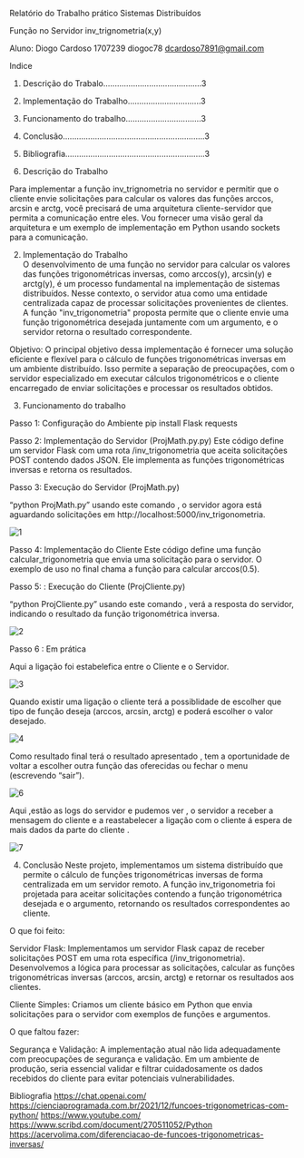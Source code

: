 Relatório do Trabalho prático
Sistemas Distribuídos

Função no Servidor 
inv_trignometria(x,y)


Aluno:
Diogo Cardoso
1707239
diogoc78 dcardoso7891@gmail.com


Indice
1. Descrição do Trabalo...........................................3
2. Implementação do Trabalho................................3
3. Funcionamento do trabalho.................................3
4. Conclusão..............................................................3
5. Bibliografia.............................................................3

1.	Descrição do Trabalho

Para implementar a função inv_trignometria no servidor e permitir que o cliente envie solicitações para calcular os valores das funções arccos, arcsin e arctg, você precisará de uma arquitetura cliente-servidor que permita a comunicação entre eles. Vou fornecer uma visão geral da arquitetura e um exemplo de implementação em Python usando sockets para a comunicação.



2.	Implementação do Trabalho	
O desenvolvimento de uma função no servidor para calcular os valores das funções trigonométricas inversas, como arccos(y), arcsin(y) e arctg(y), é um processo fundamental na implementação de sistemas distribuídos. Nesse contexto, o servidor atua como uma entidade centralizada capaz de processar solicitações provenientes de clientes. A função "inv_trigonometria" proposta permite que o cliente envie uma função trigonométrica desejada juntamente com um argumento, e o servidor retorna o resultado correspondente.

Objetivo:
O principal objetivo dessa implementação é fornecer uma solução eficiente e flexível para o cálculo de funções trigonométricas inversas em um ambiente distribuído. Isso permite a separação de preocupações, com o servidor especializado em executar cálculos trigonométricos e o cliente encarregado de enviar solicitações e processar os resultados obtidos.


3.	Funcionamento do trabalho	

Passo 1: Configuração do Ambiente
pip install Flask requests


Passo 2: Implementação do Servidor (ProjMath.py.py)
	Este código define um servidor Flask com uma rota /inv_trigonometria que aceita solicitações POST contendo dados JSON. Ele implementa as funções trigonométricas inversas e retorna os resultados.


Passo 3: Execução do Servidor (ProjMath.py)


“python ProjMath.py” usando este comando , o servidor agora está aguardando solicitações em http://localhost:5000/inv_trigonometria.

![1](https://github.com/diogoc78/Proj/assets/145680518/ad4758db-34e4-4220-b636-28009b3abe80)


Passo 4: Implementação do Cliente
	Este código define uma função calcular_trigonometria que envia uma solicitação para o servidor. O exemplo de uso no final chama a função para calcular arccos(0.5).

Passo 5: : Execução do Cliente (ProjCliente.py)

“python ProjCliente.py” usando este comando , verá a resposta do servidor, indicando o resultado da função trigonométrica inversa. 

![2](https://github.com/diogoc78/Proj/assets/145680518/60380940-9984-4d9f-aa04-9ae4a511df44)


Passo 6 : Em prática 

Aqui a ligação foi estabelefica entre o Cliente e o Servidor.

![3](https://github.com/diogoc78/Proj/assets/145680518/0f9082c9-fd69-4b13-994a-7e3193182ca0)


Quando existir uma ligação o cliente terá a possiblidade de escolher que tipo de função deseja (arccos, arcsin, arctg) e poderá escolher o valor desejado.

 
![4](https://github.com/diogoc78/Proj/assets/145680518/f9673cdc-625c-48e1-abe4-5c7b5a09c95a)


Como resultado final terá o resultado apresentado , tem a oportunidade de voltar a escolher outra função das oferecidas ou fechar o menu (escrevendo “sair”).


![6](https://github.com/diogoc78/Proj/assets/145680518/07064974-da5a-4df9-a437-04da62a61896)


Aqui ,estão as logs do servidor e pudemos ver , o servidor a receber a mensagem do cliente e a reastabelecer a ligação com o cliente á espera de mais dados da parte do cliente .

![7](https://github.com/diogoc78/Proj/assets/145680518/55d0dbfe-b067-451f-b330-44774eea8b26)

 
4.	Conclusão
Neste projeto, implementamos um sistema distribuído que permite o cálculo de funções trigonométricas inversas de forma centralizada em um servidor remoto. A função inv_trigonometria foi projetada para aceitar solicitações contendo a função trigonométrica desejada e o argumento, retornando os resultados correspondentes ao cliente.

O que foi feito:

Servidor Flask:
Implementamos um servidor Flask capaz de receber solicitações POST em uma rota específica (/inv_trigonometria).
Desenvolvemos a lógica para processar as solicitações, calcular as funções trigonométricas inversas (arccos, arcsin, arctg) e retornar os resultados aos clientes.

Cliente Simples:
Criamos um cliente básico em Python que envia solicitações para o servidor com exemplos de funções e argumentos.

O que faltou fazer:

Segurança e Validação:
A implementação atual não lida adequadamente com preocupações de segurança e validação. Em um ambiente de produção, seria essencial validar e filtrar cuidadosamente os dados recebidos do cliente para evitar potenciais vulnerabilidades.

Bibliografia
https://chat.openai.com/
https://cienciaprogramada.com.br/2021/12/funcoes-trigonometricas-com-python/
https://www.youtube.com/
https://www.scribd.com/document/270511052/Python
https://acervolima.com/diferenciacao-de-funcoes-trigonometricas-inversas/
